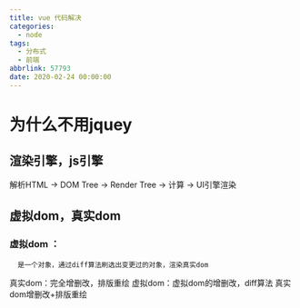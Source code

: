```yaml
---
title: vue 代码解决
categories:
  - node
tags:
  - 分布式
  - 前端
abbrlink: 57793
date: 2020-02-24 00:00:00
---
```

# 为什么不用jquey

## 渲染引擎，js引擎
解析HTML -> DOM Tree -> Render Tree -> 计算 -> UI引擎渲染 

## 虚拟dom，真实dom

### 虚拟dom ：
   ```
     是一个对象，通过diff算法刷选出变更过的对象，渲染真实dom
   ```


真实dom：完全增删改，排版重绘
虚拟dom：虚拟dom的增删改，diff算法 真实dom增删改+排版重绘   

